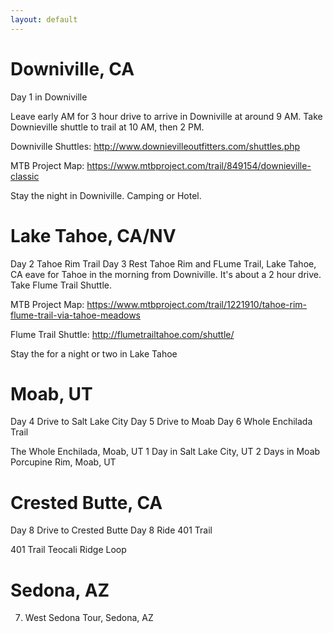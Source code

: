 ```yaml
---
layout: default
---
```

# Downiville, CA
Day 1 in Downiville

Leave early AM for 3 hour drive to arrive in Downiville at around 9 AM. Take Downieville shuttle to trail at 10 AM, then 2 PM.

Downiville Shuttles: http://www.downievilleoutfitters.com/shuttles.php

MTB Project Map: https://www.mtbproject.com/trail/849154/downieville-classic

Stay the night in Downiville. Camping or Hotel.

# Lake Tahoe, CA/NV
Day 2 Tahoe Rim Trail
Day 3 Rest
Tahoe Rim and FLume Trail, Lake Tahoe, CA
eave for Tahoe in the morning from Downiville. It's about a 2 hour drive. Take Flume Trail Shuttle.

MTB Project Map: https://www.mtbproject.com/trail/1221910/tahoe-rim-flume-trail-via-tahoe-meadows

Flume Trail Shuttle: http://flumetrailtahoe.com/shuttle/

Stay the for a night or two in Lake Tahoe

# Moab, UT
Day 4 Drive to Salt Lake City
Day 5 Drive to Moab
Day 6 Whole Enchilada Trail

The Whole Enchilada, Moab, UT
1 Day in Salt Lake City, UT
2 Days in Moab
Porcupine Rim, Moab, UT

# Crested Butte, CA
Day 8 Drive to Crested Butte
Day 8 Ride 401 Trail

401 Trail
Teocali Ridge Loop

# Sedona, AZ
7. West Sedona Tour, Sedona, AZ
